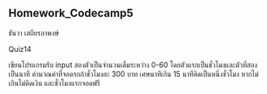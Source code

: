 ## Homework_Codecamp5
ธันวา เสถียรภาพงษ์

Quiz14

เขียนโปรแกรมรับ input สองตัวเป็นจำนวนเต็มระหว่าง 0-60 โดยตัวแรกเป็นชั่วโมงและตัวที่สองเป็นนาที คำนวณค่าที่จอดรถถ้าชั่วโมงละ 300 บาท เศษนาทีเกิน 15 นาทีคิดเป็นหนึ่งชั่วโมง หากไม่เกินไม่คิดเงิน และชั่วโมงแรกจอดฟรี

